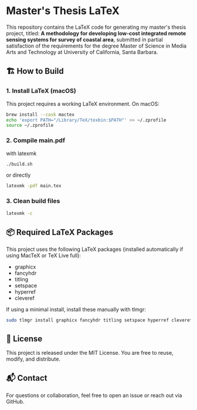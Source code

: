 # Master's Thesis LaTeX

This repository contains the LaTeX code for generating my master's thesis project, titled: **A methodology for developing low-cost integrated remote sensing systems for survey of coastal area**, submitted in partial satisfaction of the requirements for the degree Master of Science in Media Arts and Technology at University of California, Santa Barbara.

## 🏗️ How to Build

### 1. Install LaTeX (macOS)
This project requires a working LaTeX environment. On macOS:

```bash
brew install --cask mactex
echo 'export PATH="/Library/TeX/texbin:$PATH"' >> ~/.zprofile
source ~/.zprofile
```

### 2. Compile main.pdf

with latexmk

```bash
./build.sh
```

or directly

```bash
latexmk -pdf main.tex
```

### 3. Clean build files

```bash
latexmk -c
```

## 📦 Required LaTeX Packages
This project uses the following LaTeX packages (installed automatically if using MacTeX or TeX Live full):

- graphicx
- fancyhdr
- titling
- setspace
- hyperref
- cleveref

If using a minimal install, install these manually with tlmgr:

```bash
sudo tlmgr install graphicx fancyhdr titling setspace hyperref cleveref
```

## 📄 License
This project is released under the MIT License. You are free to reuse, modify, and distribute.

## 📬 Contact

For questions or collaboration, feel free to open an issue or reach out via GitHub.